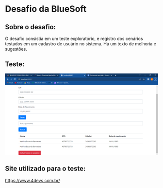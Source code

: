 # Desafio da BlueSoft

## Sobre o desafio:

O desafio consistia em um teste exploratório, e registro dos cenários testados em um cadastro de usuário no sistema. 
Há um texto de melhoria e sugestões. 

## Teste: 
 ![tela_Teste](https://github.com/adanisantana/desafio-bluesoft/blob/39388f763335925f2863e7845466cacfe1e9fde0/cadastro-de-usuario-duas-vezes.png)
 
## Site utilizado para o teste: 
https://www.4devs.com.br/
